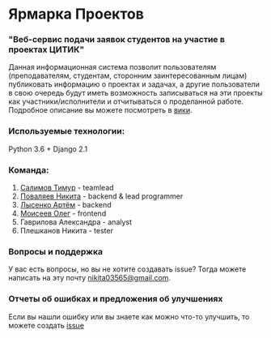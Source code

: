 # Ярмарка Проектов
### "Веб-сервис подачи заявок студентов на участие в проектах ЦИТИК"
Данная информационная система позволит пользователям (преподавателям, студентам, сторонним заинтересованным лицам) публиковать информацию о проектах и задачах, а другие пользователи в свою очередь будут иметь возможность записываться на эти проекты как участники/исполнители и отчитываться о проделанной работе.
Подробное описание вы можете посмотреть в [вики](https://github.com/robot-lab/projectsfair/wiki).
### Используемые технологии:
Python 3.6 + Django 2.1
### Команда:
1. [Салимов Тимур](https://github.com/ptrdiff) - teamlead 
2. [Поваляев Никита](https://github.com/nikita03565) - backend & lead programmer
3. [Лысенко Артём](https://github.com/virrius) - backend
4. [Моисеев Олег](https://github.com/OlegMoiseev) - frontend
5. Гаврилова Александра - analyst
6. Плешканов Никита - tester
### Вопросы и поддержка
У вас есть вопросы, но вы не хотите создавать issue? Тогда можете написать на эту почту nikita03565@gmail.com.

### Отчеты об ошибках и предложения об улучшениях
Если вы нашли ошибку или вы знаете как можно что-то улучшить, то можете создать [issue](https://github.com/robot-lab/projectsfair/issues)
